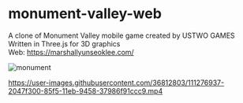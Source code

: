 # monument-valley-web

A clone of Monument Valley mobile game created by USTWO GAMES
Written in Three.js for 3D graphics  
Web: https://marshallyunseoklee.com/  

![monument](https://user-images.githubusercontent.com/36812803/111277037-3a81d100-85f5-11eb-85ec-86915aa457b9.png)

https://user-images.githubusercontent.com/36812803/111276937-2047f300-85f5-11eb-9458-37986f91ccc9.mp4
